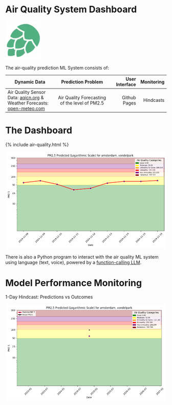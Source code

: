 # Air Quality System Dashboard

![Hopsworks Logo](./air-quality/assets/img/logo.png)


The air-quality prediction ML System consists of:


| Dynamic Data  | Prediction Problem | User Interface  |  Monitoring |
| ------------- |:-------------:| ------------:| ------------:|
| Air Quality Sensor Data: [aqicn.org](aqicn.org) & <br> Weather Forecasts: [open-meteo.com](open-meteo.com) | Air Quality Forecasting of the level of PM2.5| Github Pages | Hindcasts |


# The Dashboard

{% include air-quality.html %}

![Forecast](./air-quality/assets/img/pm25_forecast.png)


There is also a Python program to interact with the air quality ML system using language (text, voice),
powered by a [function-calling LLM](https://www.hopsworks.ai/dictionary/function-calling-with-llms).

# Model Performance Monitoring

1-Day Hindcast: Predictions vs Outcomes

![Hindcast](./air-quality/assets/img/pm25_hindcast_1day.png)

